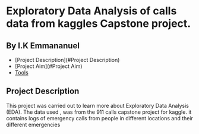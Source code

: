 # Exploratory Data Analysis of calls data from kaggles Capstone project. 
## By I.K Emmananuel

* [Project Description](#Project Description)
* [Project Aim](#Project Aim)
* [Tools](#Tools)

## Project Description
This project was carried out to learn more about Exploratory Data Analysis (EDA). 
The data used , was from the 911 calls capstone project for kaggle. it contains logs of emergency calls from people 
in different locations and their different emergencies
